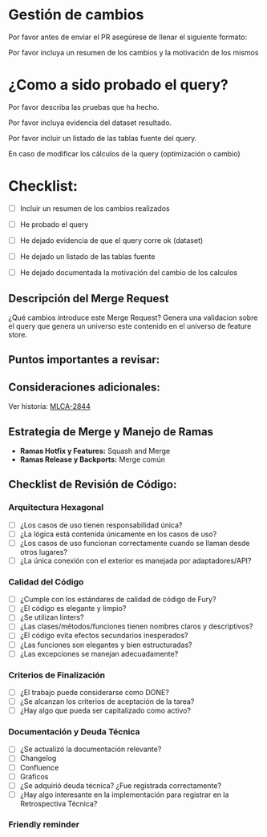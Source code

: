 # Gestión de cambios
Por favor antes de enviar el PR asegúrese  de llenar el siguiente formato:

Por favor incluya un resumen de los cambios y la motivación  de los mismos
<!--- Ingrese un resumen de los cambios y la motivación del mismo-->


# ¿Como a sido probado el query?

Por favor describa las pruebas que ha hecho.
<!--- Ingrese la descripción  de las pruebas -->

Por favor incluya evidencia del dataset resultado.
<!--- Ingrese por favor la liga al dataset generado por el query -->

Por favor incluir un listado de las tablas fuente del query.
<!--- Por favor incluya un listado de las tablas fuente e indicar si están  a punto de deprecar -->

En caso de modificar los cálculos  de la query (optimización  o cambio)
<!--- Por favor indique la motivación  del cambio de cálculo  -->


# Checklist:

- [ ] Incluir un resumen de los cambios realizados
- [ ] He probado el query 
- [ ] He dejado evidencia de que el query corre ok (dataset) 
- [ ] He dejado un listado de las tablas fuente
- [ ] He dejado documentada la motivación  del cambio de los calculos





## Descripción del Merge Request
¿Qué cambios introduce este Merge Request?
Genera una validacion sobre el query que genera un universo este contenido en el universo de feature store.

## Puntos importantes a revisar:

## Consideraciones adicionales:
Ver historia: [MLCA-2844]

## Estrategia de Merge y Manejo de Ramas

- **Ramas Hotfix y Features:** Squash and Merge
- **Ramas Release y Backports:** Merge común

## Checklist de Revisión de Código:

### Arquitectura Hexagonal
- [ ] ¿Los casos de uso tienen responsabilidad única?
- [ ] ¿La lógica está contenida únicamente en los casos de uso?
- [ ] ¿Los casos de uso funcionan correctamente cuando se llaman desde otros lugares?
- [ ] ¿La única conexión con el exterior es manejada por adaptadores/API?

### Calidad del Código
- [ ] ¿Cumple con los estándares de calidad de código de Fury?
- [ ] ¿El código es elegante y limpio?
- [ ] ¿Se utilizan linters?
- [ ] ¿Las clases/métodos/funciones tienen nombres claros y descriptivos?
- [ ] ¿El código evita efectos secundarios inesperados?
- [ ] ¿Las funciones son elegantes y bien estructuradas?
- [ ] ¿Las excepciones se manejan adecuadamente?

### Criterios de Finalización
- [ ] ¿El trabajo puede considerarse como DONE?
- [ ] ¿Se alcanzan los criterios de aceptación de la tarea?
- [ ] ¿Hay algo que pueda ser capitalizado como activo?

### Documentación y Deuda Técnica
- [ ] ¿Se actualizó la documentación relevante?
- [ ] Changelog
- [ ] Confluence
- [ ] Gráficos
- [ ] ¿Se adquirió deuda técnica? ¿Fue registrada correctamente?
- [ ] ¿Hay algo interesante en la implementación para registrar en la Retrospectiva Técnica?

### Friendly reminder


[MLCA-2844]: https://mercadolibre.atlassian.net/browse/MLCA-2844?atlOrigin=eyJpIjoiNWRkNTljNzYxNjVmNDY3MDlhMDU5Y2ZhYzA5YTRkZjUiLCJwIjoiZ2l0aHViLWNvbS1KU1cifQ
